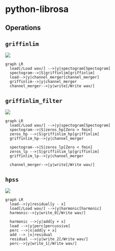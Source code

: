 # python-librosa

## Operations

## `griffinlim`

[![](https://mermaid.ink/img/eyJjb2RlIjoiZ3JhcGggTFJcbiAgbG9hZFsvTG9hZCB3YXYvXSAtLT58eXxzcGVjdG9ncmFtW1NwZWN0b2dyYW1dXG4gIHNwZWN0b2dyYW0tLT58U3xncmlmZmlubGltW2dyaWZmaW5saW1dXG4gIGxvYWQtLT58eXxjaGFubmVsX21lcmdlcltjaGFubmVsX21lcmdlcl1cbiAgZ3JpZmZpbmxpbS0tPnx5fGNoYW5uZWxfbWVyZ2VyXG4gIGNoYW5uZWxfbWVyZ2VyLS0-fHl8d3JpdGVbL1dyaXRlIHdhdi9dIiwibWVybWFpZCI6eyJ0aGVtZSI6ImRlZmF1bHQifSwidXBkYXRlRWRpdG9yIjpmYWxzZX0)](https://mermaid-js.github.io/mermaid-live-editor/#/edit/eyJjb2RlIjoiZ3JhcGggTFJcbiAgbG9hZFsvTG9hZCB3YXYvXSAtLT58eXxzcGVjdG9ncmFtW1NwZWN0b2dyYW1dXG4gIHNwZWN0b2dyYW0tLT58U3xncmlmZmlubGltW2dyaWZmaW5saW1dXG4gIGxvYWQtLT58eXxjaGFubmVsX21lcmdlcltjaGFubmVsX21lcmdlcl1cbiAgZ3JpZmZpbmxpbS0tPnx5fGNoYW5uZWxfbWVyZ2VyXG4gIGNoYW5uZWxfbWVyZ2VyLS0-fHl8d3JpdGVbL1dyaXRlIHdhdi9dIiwibWVybWFpZCI6eyJ0aGVtZSI6ImRlZmF1bHQifSwidXBkYXRlRWRpdG9yIjpmYWxzZX0)

```mermaid
graph LR
  load[/Load wav/] -->|y|spectogram[Spectogram]
  spectogram-->|S|griffinlim[griffinlim]
  load-->|y|channel_merger[channel_merger]
  griffinlim-->|y|channel_merger
  channel_merger-->|y|write[/Write wav/]
```

## `griffinlim_filter`

[![](https://mermaid.ink/img/eyJjb2RlIjoiZ3JhcGggTFJcbiAgbG9hZFsvTG9hZCB3YXYvXSAtLT58eXxzcGVjdG9ncmFtW1NwZWN0b2dyYW1dXG4gIHNwZWN0b2dyYW0tLT58U3x6ZXJvc19ocFtaZXJvID4gZm1pbl1cbiAgemVyb3NfaHAgLS0-fFN8Z3JpZmZpbmxpbV9ocFtncmlmZmlubGltXVxuICBncmlmZmlubGltX2hwLS0-fHl8Y2hhbm5lbF9tZXJnZXJcblxuICBzcGVjdG9ncmFtLS0-fFN8emVyb3NfbHBbWmVybyA8IGZtaW5dXG4gIHplcm9zX2xwIC0tPnxTfGdyaWZmaW5saW1fbHBbZ3JpZmZpbmxpbV1cbiAgZ3JpZmZpbmxpbV9scC0tPnx5fGNoYW5uZWxfbWVyZ2VyXG5cbiAgY2hhbm5lbF9tZXJnZXItLT58eXx3cml0ZVsvV3JpdGUgd2F2L10iLCJtZXJtYWlkIjp7InRoZW1lIjoiZGVmYXVsdCJ9LCJ1cGRhdGVFZGl0b3IiOmZhbHNlfQ)](https://mermaid-js.github.io/mermaid-live-editor/#/edit/eyJjb2RlIjoiZ3JhcGggTFJcbiAgbG9hZFsvTG9hZCB3YXYvXSAtLT58eXxzcGVjdG9ncmFtW1NwZWN0b2dyYW1dXG4gIHNwZWN0b2dyYW0tLT58U3x6ZXJvc19ocFtaZXJvID4gZm1pbl1cbiAgemVyb3NfaHAgLS0-fFN8Z3JpZmZpbmxpbV9ocFtncmlmZmlubGltXVxuICBncmlmZmlubGltX2hwLS0-fHl8Y2hhbm5lbF9tZXJnZXJcblxuICBzcGVjdG9ncmFtLS0-fFN8emVyb3NfbHBbWmVybyA8IGZtaW5dXG4gIHplcm9zX2xwIC0tPnxTfGdyaWZmaW5saW1fbHBbZ3JpZmZpbmxpbV1cbiAgZ3JpZmZpbmxpbV9scC0tPnx5fGNoYW5uZWxfbWVyZ2VyXG5cbiAgY2hhbm5lbF9tZXJnZXItLT58eXx3cml0ZVsvV3JpdGUgd2F2L10iLCJtZXJtYWlkIjp7InRoZW1lIjoiZGVmYXVsdCJ9LCJ1cGRhdGVFZGl0b3IiOmZhbHNlfQ)

```mermaid
graph LR
  load[/Load wav/] -->|y|spectogram[Spectogram]
  spectogram-->|S|zeros_hp[Zero > fmin]
  zeros_hp -->|S|griffinlim_hp[griffinlim]
  griffinlim_hp-->|y|channel_merger

  spectogram-->|S|zeros_lp[Zero < fmin]
  zeros_lp -->|S|griffinlim_lp[griffinlim]
  griffinlim_lp-->|y|channel_merger

  channel_merger-->|y|write[/Write wav/]
```

## `hpss`

[![](https://mermaid.ink/img/eyJjb2RlIjoiZ3JhcGggTFJcbiAgbG9hZC0tPnx5fHJlc2lkdWFsW3kgLSB4XVxuICBsb2FkWy9Mb2FkIHdhdi9dIC0tPnx5fGhhcm1vbmljW2hhcm1vbmljXVxuICBoYXJtb25pYy0tPnx5fHdyaXRlXzBbL1dyaXRlIHdhdi9dXG5cbiAgaGFybW9uaWMgLS0-fHl8YWRkW3kgKyB4XVxuICBsb2FkIC0tPnx5fHBlcmNbcGVyY3Vzc2l2ZV1cbiAgcGVyYyAtLT58eHxhZGRbeSArIHhdXG4gIGFkZCAtLT4gfHh8cmVzaWR1YWxcbiAgcmVzaWR1YWwgLS0-fHl8d3JpdGVfMlsvV3JpdGUgd2F2L11cbiAgcGVyYy0tPnx5fHdyaXRlXzFbL1dyaXRlIHdhdi9dXG4gICIsIm1lcm1haWQiOnsidGhlbWUiOiJkZWZhdWx0In0sInVwZGF0ZUVkaXRvciI6ZmFsc2V9)](https://mermaid-js.github.io/mermaid-live-editor/#/edit/eyJjb2RlIjoiZ3JhcGggTFJcbiAgbG9hZC0tPnx5fHJlc2lkdWFsW3kgLSB4XVxuICBsb2FkWy9Mb2FkIHdhdi9dIC0tPnx5fGhhcm1vbmljW2hhcm1vbmljXVxuICBoYXJtb25pYy0tPnx5fHdyaXRlXzBbL1dyaXRlIHdhdi9dXG5cbiAgaGFybW9uaWMgLS0-fHl8YWRkW3kgKyB4XVxuICBsb2FkIC0tPnx5fHBlcmNbcGVyY3Vzc2l2ZV1cbiAgcGVyYyAtLT58eHxhZGRbeSArIHhdXG4gIGFkZCAtLT4gfHh8cmVzaWR1YWxcbiAgcmVzaWR1YWwgLS0-fHl8d3JpdGVfMlsvV3JpdGUgd2F2L11cbiAgcGVyYy0tPnx5fHdyaXRlXzFbL1dyaXRlIHdhdi9dXG4gICIsIm1lcm1haWQiOnsidGhlbWUiOiJkZWZhdWx0In0sInVwZGF0ZUVkaXRvciI6ZmFsc2V9)


```mermaid
graph LR
  load-->|y|residual[y - x]
  load[/Load wav/] -->|y|harmonic[harmonic]
  harmonic-->|y|write_0[/Write wav/]

  harmonic -->|y|add[y + x]
  load -->|y|perc[percussive]
  perc -->|x|add[y + x]
  add --> |x|residual
  residual -->|y|write_2[/Write wav/]
  perc-->|y|write_1[/Write wav/]
```
